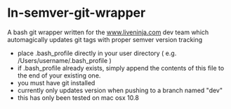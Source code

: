 ln-semver-git-wrapper
=====================

A bash git wrapper written for the www.liveninja.com dev team which automagically updates git tags with proper semver version tracking

- place .bash_profile directly in your user directory ( e.g. /Users/username/.bash_profile )
- if .bash_profile already exists, simply append the contents of this file to the end of your existing one.
- you must have git installed
- currently only updates version when pushing to a branch named "dev"
- this has only been tested on mac osx 10.8
